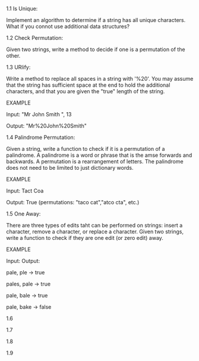 1.1 Is Unique: 
  
  Implement an algorithm to determine if a string has all unique characters. What if you connot use additional data structures?

1.2 Check Permutation:
  
  Given two strings, write a method to decide if one is a permutation of the other.

1.3 URlify:

  Write a method to replace all spaces in a string with '%20'. You may assume that the string has sufficient space at the end to hold the additional characters, and that you are given the "true" length of the string. 
  
  EXAMPLE
  
  
  Input:    "Mr John Smith     ", 13
  
  
  Output:   "Mr%20John%20Smith"


1.4 Palindrome Permutation:
  
  Given a string, write a function to check if it is a permutation of a palindrome. A palindrome is a word or phrase that is the amse forwards and backwards. A permutation is a rearrangement of letters. The palindrome does not need to be limited to just dictionary words.

  EXAMPLE

  Input:  Tact Coa
  
  
  Output: True (permutations: "taco cat","atco cta", etc.)

1.5 One Away:

  There are three types of edits taht can be performed on strings: insert a character, remove a character, or replace a character. Given two strings, write a function to check if they are one edit (or zero edit) away.

  EXAMPLE
  
  Input:                    Output:
  
  
  pale, ple       ->        true
  
  
  pales, pale     ->        true
  
  
  pale, bale      ->        true
  
  
  pale, bake      ->        false

1.6

1.7

1.8

1.9

